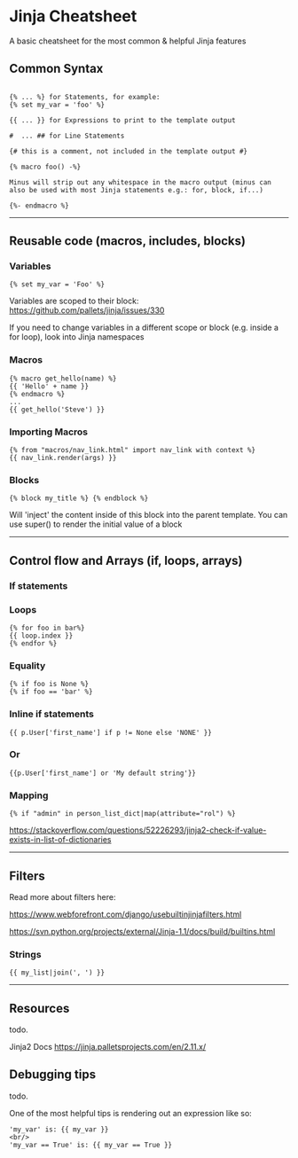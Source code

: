 
# Jinja Cheatsheet
A basic cheatsheet for the most common & helpful Jinja features


## Common Syntax
```

{% ... %} for Statements, for example:
{% set my_var = 'foo' %}

{{ ... }} for Expressions to print to the template output

#  ... ## for Line Statements

{# this is a comment, not included in the template output #}

{% macro foo() -%}

Minus will strip out any whitespace in the macro output (minus can also be used with most Jinja statements e.g.: for, block, if...)

{%- endmacro %}
```

---
## Reusable code (macros, includes, blocks)

### Variables
```
{% set my_var = 'Foo' %}
```

Variables are scoped to their block:
https://github.com/pallets/jinja/issues/330

If you need to change variables in a different scope or block (e.g. inside a for loop), look into Jinja namespaces


### Macros
```
{% macro get_hello(name) %}
{{ 'Hello' + name }}
{% endmacro %}
...
{{ get_hello('Steve') }}
```

### Importing Macros
```
{% from "macros/nav_link.html" import nav_link with context %}
{{ nav_link.render(args) }}
```

### Blocks
```
{% block my_title %} {% endblock %}
```

Will 'inject' the content inside of this block into the parent template. You can use super() to render the initial value of a block

---
## Control flow and Arrays (if, loops, arrays)

### If statements

### Loops
```
{% for foo in bar%}
{{ loop.index }}
{% endfor %}
```

### Equality
```
{% if foo is None %}
{% if foo == 'bar' %}
```

### Inline if statements 
```
{{ p.User['first_name'] if p != None else 'NONE' }}
```

### Or
```
{{p.User['first_name'] or 'My default string'}}
```

### Mapping
```
{% if "admin" in person_list_dict|map(attribute="rol") %}
```

https://stackoverflow.com/questions/52226293/jinja2-check-if-value-exists-in-list-of-dictionaries


---
## Filters
Read more about filters here:

https://www.webforefront.com/django/usebuiltinjinjafilters.html

https://svn.python.org/projects/external/Jinja-1.1/docs/build/builtins.html

### Strings
```
{{ my_list|join(', ') }}
```

--- 

## Resources
todo.

Jinja2 Docs
https://jinja.palletsprojects.com/en/2.11.x/


## Debugging tips 
todo. 

One of the most helpful tips is rendering out an expression like so:

```
'my_var' is: {{ my_var }}
<br/>
'my_var == True' is: {{ my_var == True }}
```
